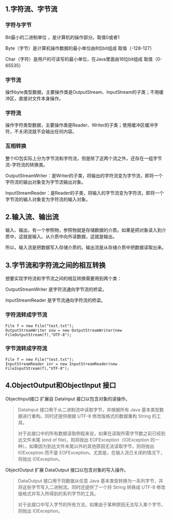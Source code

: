 ## 1.字符流、字节流

### 字符与字节

Bit最小的二进制单位 ，是计算机的操作部分。取值0或者1

Byte（字节）是计算机操作数据的最小单位由8位bit组成 取值（-128-127）

Char（字符）是用户的可读写的最小单位，在Java里面由16位bit组成 取值（0-65535）

### 字节流

操作byte类型数据，主要操作类是OutputStream、InputStream的子类；不用缓冲区，直接对文件本身操作。

### 字符流

操作字符类型数据，主要操作类是Reader、Writer的子类；使用缓冲区缓冲字符，不关闭流就不会输出任何内容。

### 互相转换

整个IO包实际上分为字节流和字符流，但是除了这两个流之外，还存在一组字节流-字符流的转换类。

OutputStreamWriter：是Writer的子类，将输出的字符流变为字节流，即将一个字符流的输出对象变为字节流输出对象。

InputStreamReader：是Reader的子类，将输入的字节流变为字符流，即将一个字节流的输入对象变为字符流的输入对象。

## 2.输入流、输出流

输入、输出，有一个参照物，参照物就是存储数据的介质。如果是把对象读入到介质中，这就是输入。从介质中向外读数据，这就是输出。

所以，输入流是把数据写入存储介质的。输出流是从存储介质中把数据读取出来。

## 3.字节流和字符流之间的相互转换

想要实现字符流和字节流之间的相互转换需要用到两个类：

OutputStreamWriter 是字符流通向字节流的桥梁。

InputStreamReader 是字节流通向字符流的桥梁。

### 字符流转成字节流

```
File f = new File("test.txt");
OutputStreamWriter osw = new OutputStreamWriter(new FileOutputStream(f),"UTF-8");
```

### 字节流转成字符流

```
File f = new File("test.txt");
InputStreamReader inr = new InputStreamReader(new FileInputStream(f),"UTF-8");
```

## 4.ObjectOutput和ObjectInput 接口

ObjectInput接口 扩展自 DataInput 接口以包含对象的读操作。

> DataInput 接口用于从二进制流中读取字节，并根据所有 Java 基本类型数据进行重构。同时还提供根据 UTF-8 修改版格式的数据重构 String 的工具。
>
> 对于此接口中的所有数据读取例程来说，如果在读取所需字节数之前已经到达文件末尾 (end of file)，则将抛出 EOFException（IOException 的一种）。如果因为到达文件末尾以外的其他原因无法读取字节，则将抛出 IOException 而不是 EOFException。尤其是，在输入流已关闭的情况下，将抛出 IOException。

ObjectOutput 扩展 DataOutput 接口以包含对象的写入操作。

> DataOutput 接口用于将数据从任意 Java 基本类型转换为一系列字节，并将这些字节写入二进制流。同时还提供了一个将 String 转换成 UTF-8 修改版格式并写入所得到的系列字节的工具。
>
> 对于此接口中写入字节的所有方法，如果由于某种原因无法写入某个字节，则抛出 IOException。